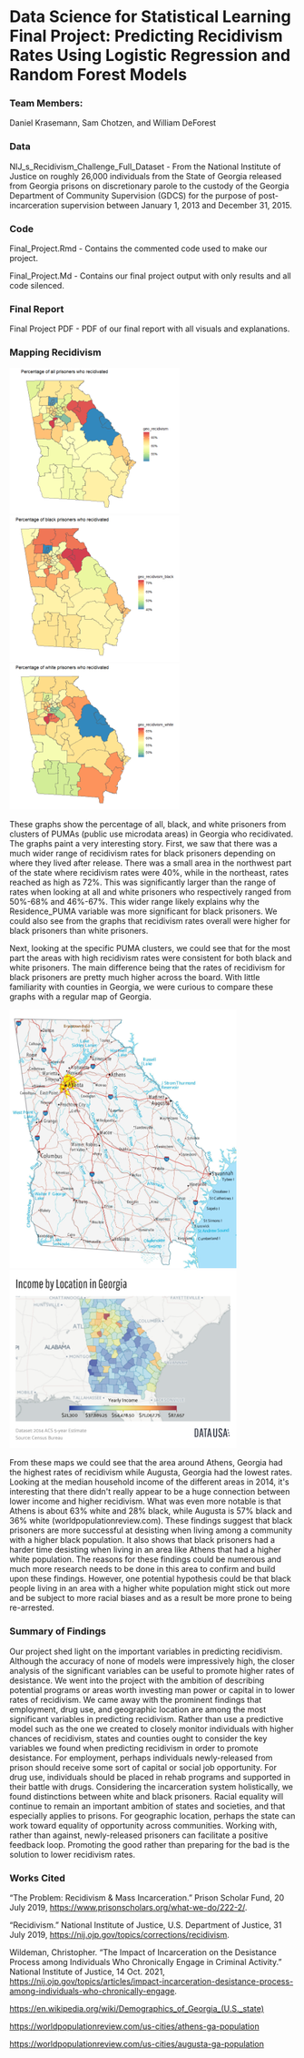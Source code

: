 # Data Science for Statistical Learning Final Project: **Predicting Recidivism Rates Using Logistic Regression and Random Forest Models**

### **Team Members:**

Daniel Krasemann, Sam Chotzen, and William DeForest

### **Data**

NIJ_s_Recidivism_Challenge_Full_Dataset - From the National Institute of Justice on roughly 26,000 individuals from the State of Georgia released from Georgia prisons on discretionary parole to the custody of the Georgia Department of Community Supervision (GDCS) for the purpose of post-incarceration supervision between January 1, 2013 and December 31, 2015.

### **Code**

Final_Project.Rmd - Contains the commented code used to make our project. 

Final_Project.Md - Contains our final project output with only results and all code silenced.

### **Final Report**

Final Project PDF - PDF of our final report with all visuals and explanations.

### **Mapping Recidivism**

<img src="/unnamed-chunk-24-1.png" alt="First Image" width="300"/> <img src="/unnamed-chunk-24-2.png" alt="Second Image" width="300"/> <img src="/unnamed-chunk-24-3.png" alt="Second Image" width="300"/>

These graphs show the percentage of all, black, and white prisoners from clusters of PUMAs (public use microdata areas) in Georgia who recidivated. The graphs paint a very interesting story. First, we saw that there was a much wider range of recidivism rates for black prisoners depending on where they lived after release. There was a small area in the northwest part of the state where recidivism rates were 40%, while in the northeast, rates reached as high as 72%. This was significantly larger than the range of rates when looking at all and white prisoners who respectively ranged from 50%-68% and 46%-67%. This wider range likely explains why the Residence_PUMA variable was more significant for black prisoners. We could also see from the graphs that recidivism rates overall were higher for black prisoners than white prisoners.

Next, looking at the specific PUMA clusters, we could see that for the most part the areas with high recidivism rates were consistent for both black and white prisoners. The main difference being that the rates of recidivism for black prisoners are pretty much higher across the board. With little familiarity with counties in Georgia, we were curious to compare these graphs with a regular map of Georgia.

<img src="/Georgia-Map.jpg" alt="First Image" width="400"/> <img src="Georgia_Median_Income.png" alt="Second Image" width="400"/>

From these maps we could see that the area around Athens, Georgia had the highest rates of recidivism while Augusta, Georgia had the lowest rates. Looking at the median household income of the different areas in 2014, it's interesting that there didn't really appear to be a huge connection between lower income and higher recidivism. What was even more notable is that Athens is about 63% white and 28% black, while Augusta is 57% black and 36% white (worldpopulationreview.com). These findings suggest that black prisoners are more successful at desisting when living among a community with a higher black population. It also shows that black prisoners had a harder time desisting when living in an area like Athens that had a higher white population. The reasons for these findings could be numerous and much more research needs to be done in this area to confirm and build upon these findings. However, one potential hypothesis could be that black people living in an area with a higher white population might stick out more and be subject to more racial biases and as a result be more prone to being re-arrested.

### **Summary of Findings**

Our project shed light on the important variables in predicting recidivism. Although the accuracy of none of models were impressively high, the closer analysis of the significant variables can be useful to promote higher rates of desistance. We went into the project with the ambition of describing potential programs or areas worth investing man power or capital in to lower rates of recidivism. We came away with the prominent findings that employment, drug use, and geographic location are among the most significant variables in predicting recidivism. Rather than use a predictive model such as the one we created to closely monitor individuals with higher chances of recidivism, states and counties ought to consider the key variables we found when predicting recidivism in order to promote desistance. For employment, perhaps individuals newly-released from prison should receive some sort of capital or social job opportunity. For drug use, individuals should be placed in rehab programs and supported in their battle with drugs. Considering the incarceration system holistically, we found distinctions between white and black prisoners. Racial equality will continue to remain an important ambition of states and societies, and that especially applies to prisons. For geographic location, perhaps the state can work toward equality of opportunity across communities. Working with, rather than against, newly-released prisoners can facilitate a positive feedback loop. Promoting the good rather than preparing for the bad is the solution to lower recidivism rates.

### **Works Cited**

“The Problem: Recidivism & Mass Incarceration.” Prison Scholar Fund, 20 July 2019, https://www.prisonscholars.org/what-we-do/222-2/.

“Recidivism.” National Institute of Justice, U.S. Department of Justice, 31 July 2019, https://nij.ojp.gov/topics/corrections/recidivism.

Wildeman, Christopher. “The Impact of Incarceration on the Desistance Process among Individuals Who Chronically Engage in Criminal Activity.” National Institute of Justice, 14 Oct. 2021, https://nij.ojp.gov/topics/articles/impact-incarceration-desistance-process-among-individuals-who-chronically-engage. 

https://en.wikipedia.org/wiki/Demographics_of_Georgia_(U.S._state)

https://worldpopulationreview.com/us-cities/athens-ga-population

https://worldpopulationreview.com/us-cities/augusta-ga-population

